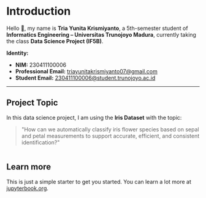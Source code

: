 # **Introduction**

Hello 👋, my name is **Tria Yunita Krismiyanto**, a 5th-semester student of **Informatics Engineering – Universitas Trunojoyo Madura**, currently taking the class **Data Science Project (IF5B)**.  

**Identity:**
- **NIM:** 230411100006  
- **Professional Email:** triayunitakrismiyanto07@gmail.com  
- **Student Email:** 230411100006@student.trunojoyo.ac.id  

---

## Project Topic 
In this data science project, I am using the **Iris Dataset** with the topic:  

> "How can we automatically classify iris flower species based on sepal and petal measurements to support accurate, efficient, and consistent identification?"  


```{tableofcontents}
```
## Learn more

This is just a simple starter to get you started.
You can learn a lot more at [jupyterbook.org](https://jupyterbook.org).
